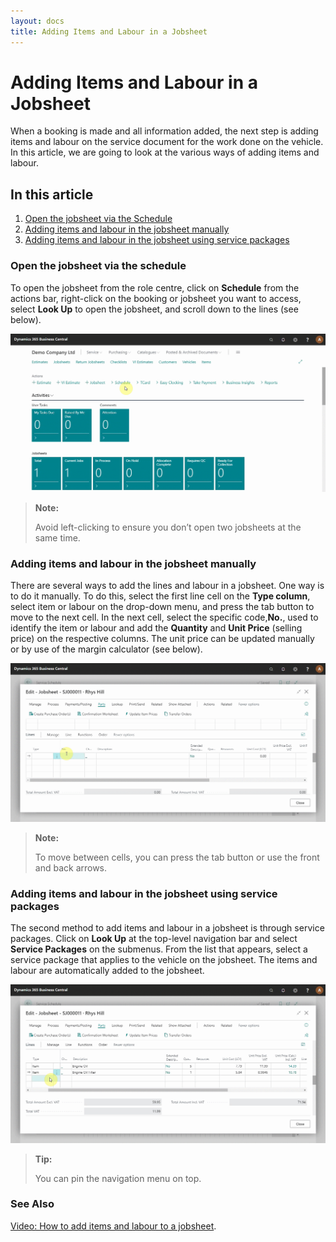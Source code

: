 ```yaml
---
layout: docs
title: Adding Items and Labour in a Jobsheet
---
```


# Adding Items and Labour in a Jobsheet

When a booking is made and all information added, the next step is adding items and labour on the service document for the work done on the vehicle. In this article, we are going to look at the various ways of adding items and labour.

## In this article

1. [Open the jobsheet via the Schedule](#open-the-jobsheet-via-the-schedule)
2. [Adding items and labour in the jobsheet manually](#adding-items-and-labour-in-the-jobsheet-manually)
3. [Adding items and labour in the jobsheet using service packages](#adding-items-and-labour-in-the-jobsheet-using-service-packages)

### Open the jobsheet via the schedule
To open the jobsheet from the role centre, click on **Schedule** from the actions bar, right-click on the booking or jobsheet you want to access, select **Look Up** to open the jobsheet, and scroll down to the lines (see below).

![](media/garagehive-add-items-and-labour-to-a-jobsheet1.gif)

> **Note:** 
>
> Avoid left-clicking to ensure you don’t open two jobsheets at the same time.

### Adding items and labour in the jobsheet manually
There are several ways to add the lines and labour in a jobsheet. One way is to do it manually. To do this, select the first line cell on the **Type column**, select item or labour on the drop-down menu, and press the tab button to move to the next cell. In the next cell, select the specific code,**No.**, used to identify the item or labour and add the **Quantity** and **Unit Price** (selling price) on the respective columns. The unit price can be updated manually or by use of the margin calculator (see below).

![](media/garagehive-add-items-and-labour-to-a-jobsheet2.gif)

> **Note:**
>
> To move between cells, you can press the tab button or use the front and back arrows. 

### Adding items and labour in the jobsheet using service packages
The second method to add items and labour in a jobsheet is through service packages. Click on **Look Up** at the top-level navigation bar and select **Service Packages** on the submenus. From the list that appears, select a service package that applies to the vehicle on the jobsheet. The items and labour are automatically added to the jobsheet.

![](media/garagehive-add-items-and-labour-to-a-jobsheet3.gif)

> **Tip:** 
>
> You can pin the navigation menu on top.

### **See Also**

[Video: How to add items and labour to a jobsheet](https://www.youtube.com/watch?v=ABnKqYB4f3A).